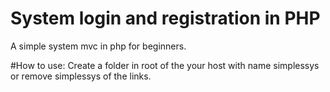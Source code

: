 # System login and registration in PHP

A simple system mvc in php for 
beginners.

#How to use:
Create a folder in root of the your host with name simplessys or remove simplessys of the links.
